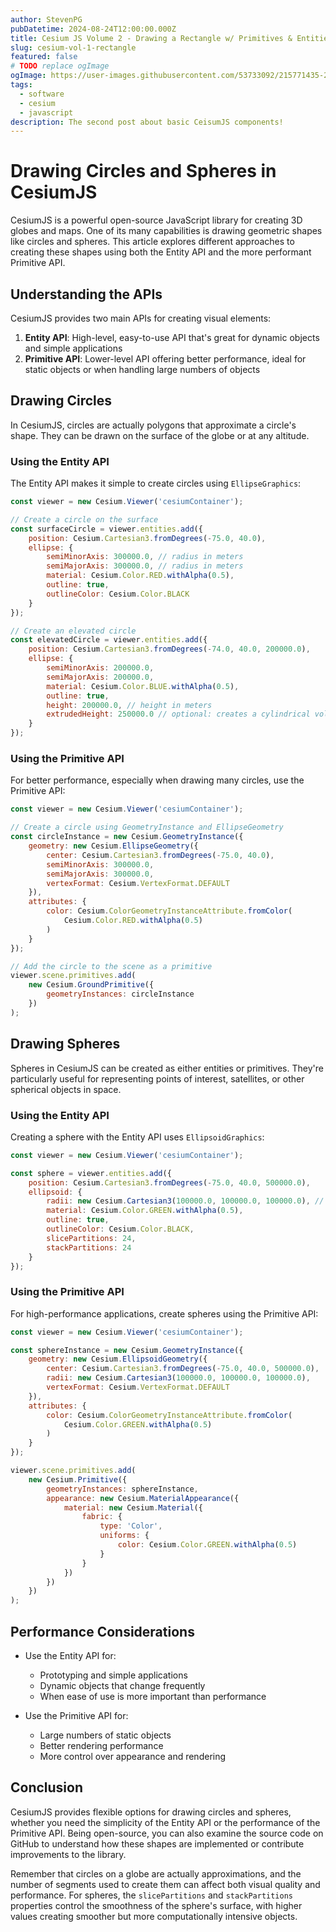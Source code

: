 ```yaml
---
author: StevenPG
pubDatetime: 2024-08-24T12:00:00.000Z
title: Cesium JS Volume 2 - Drawing a Rectangle w/ Primitives & Entities
slug: cesium-vol-1-rectangle
featured: false
# TODO replace ogImage
ogImage: https://user-images.githubusercontent.com/53733092/215771435-25408246-2309-4f8b-a781-1f3d93bdf0ec.png
tags:
  - software
  - cesium
  - javascript
description: The second post about basic CeisumJS components!
---
```


# Drawing Circles and Spheres in CesiumJS

CesiumJS is a powerful open-source JavaScript library for creating 3D globes and maps. One of its many capabilities is drawing geometric shapes like circles and spheres. This article explores different approaches to creating these shapes using both the Entity API and the more performant Primitive API.

## Understanding the APIs

CesiumJS provides two main APIs for creating visual elements:

1. **Entity API**: High-level, easy-to-use API that's great for dynamic objects and simple applications
2. **Primitive API**: Lower-level API offering better performance, ideal for static objects or when handling large numbers of objects

## Drawing Circles

In CesiumJS, circles are actually polygons that approximate a circle's shape. They can be drawn on the surface of the globe or at any altitude.

### Using the Entity API

The Entity API makes it simple to create circles using `EllipseGraphics`:

```javascript
const viewer = new Cesium.Viewer('cesiumContainer');

// Create a circle on the surface
const surfaceCircle = viewer.entities.add({
    position: Cesium.Cartesian3.fromDegrees(-75.0, 40.0),
    ellipse: {
        semiMinorAxis: 300000.0, // radius in meters
        semiMajorAxis: 300000.0, // radius in meters
        material: Cesium.Color.RED.withAlpha(0.5),
        outline: true,
        outlineColor: Cesium.Color.BLACK
    }
});

// Create an elevated circle
const elevatedCircle = viewer.entities.add({
    position: Cesium.Cartesian3.fromDegrees(-74.0, 40.0, 200000.0),
    ellipse: {
        semiMinorAxis: 200000.0,
        semiMajorAxis: 200000.0,
        material: Cesium.Color.BLUE.withAlpha(0.5),
        outline: true,
        height: 200000.0, // height in meters
        extrudedHeight: 250000.0 // optional: creates a cylindrical volume
    }
});
```

### Using the Primitive API

For better performance, especially when drawing many circles, use the Primitive API:

```javascript
const viewer = new Cesium.Viewer('cesiumContainer');

// Create a circle using GeometryInstance and EllipseGeometry
const circleInstance = new Cesium.GeometryInstance({
    geometry: new Cesium.EllipseGeometry({
        center: Cesium.Cartesian3.fromDegrees(-75.0, 40.0),
        semiMinorAxis: 300000.0,
        semiMajorAxis: 300000.0,
        vertexFormat: Cesium.VertexFormat.DEFAULT
    }),
    attributes: {
        color: Cesium.ColorGeometryInstanceAttribute.fromColor(
            Cesium.Color.RED.withAlpha(0.5)
        )
    }
});

// Add the circle to the scene as a primitive
viewer.scene.primitives.add(
    new Cesium.GroundPrimitive({
        geometryInstances: circleInstance
    })
);
```

## Drawing Spheres

Spheres in CesiumJS can be created as either entities or primitives. They're particularly useful for representing points of interest, satellites, or other spherical objects in space.

### Using the Entity API

Creating a sphere with the Entity API uses `EllipsoidGraphics`:

```javascript
const viewer = new Cesium.Viewer('cesiumContainer');

const sphere = viewer.entities.add({
    position: Cesium.Cartesian3.fromDegrees(-75.0, 40.0, 500000.0),
    ellipsoid: {
        radii: new Cesium.Cartesian3(100000.0, 100000.0, 100000.0), // radius in meters
        material: Cesium.Color.GREEN.withAlpha(0.5),
        outline: true,
        outlineColor: Cesium.Color.BLACK,
        slicePartitions: 24,
        stackPartitions: 24
    }
});
```

### Using the Primitive API

For high-performance applications, create spheres using the Primitive API:

```javascript
const viewer = new Cesium.Viewer('cesiumContainer');

const sphereInstance = new Cesium.GeometryInstance({
    geometry: new Cesium.EllipsoidGeometry({
        center: Cesium.Cartesian3.fromDegrees(-75.0, 40.0, 500000.0),
        radii: new Cesium.Cartesian3(100000.0, 100000.0, 100000.0),
        vertexFormat: Cesium.VertexFormat.DEFAULT
    }),
    attributes: {
        color: Cesium.ColorGeometryInstanceAttribute.fromColor(
            Cesium.Color.GREEN.withAlpha(0.5)
        )
    }
});

viewer.scene.primitives.add(
    new Cesium.Primitive({
        geometryInstances: sphereInstance,
        appearance: new Cesium.MaterialAppearance({
            material: new Cesium.Material({
                fabric: {
                    type: 'Color',
                    uniforms: {
                        color: Cesium.Color.GREEN.withAlpha(0.5)
                    }
                }
            })
        })
    })
);
```

## Performance Considerations

- Use the Entity API for:
  - Prototyping and simple applications
  - Dynamic objects that change frequently
  - When ease of use is more important than performance

- Use the Primitive API for:
  - Large numbers of static objects
  - Better rendering performance
  - More control over appearance and rendering

## Conclusion

CesiumJS provides flexible options for drawing circles and spheres, whether you need the simplicity of the Entity API or the performance of the Primitive API. Being open-source, you can also examine the source code on GitHub to understand how these shapes are implemented or contribute improvements to the library.

Remember that circles on a globe are actually approximations, and the number of segments used to create them can affect both visual quality and performance. For spheres, the `slicePartitions` and `stackPartitions` properties control the smoothness of the sphere's surface, with higher values creating smoother but more computationally intensive objects.
